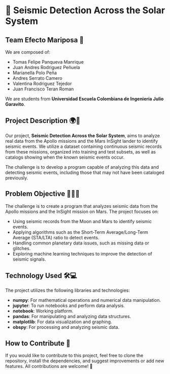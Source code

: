# 🌌 Seismic Detection Across the Solar System

## Team Efecto Mariposa 🦋

We are composed of:

- Tomas Felipe Panqueva Manrique
- Juan Andres Rodriguez Peñuela
- Marianella Polo Peña
- Andres Serrato Camero
- Valentina Rodriguez Tejedor
- Juan Francisco Teran Roman

We are students from **Universidad Escuela Colombiana de Ingeniería Julio Garavito**.

## Project Description 🌍🚀

Our project, **Seismic Detection Across the Solar System**, aims to analyze real data from the Apollo missions and the Mars InSight lander to identify seismic events. We utilize a dataset containing continuous seismic records from these missions, organized into training and test subsets, as well as catalogs showing when the known seismic events occur.

The challenge is to develop a program capable of analyzing this data and detecting seismic events, including those that may not have been cataloged previously.

## Problem Objective 🧑‍🚀🌑

The challenge is to create a program that analyzes seismic data from the Apollo missions and the InSight mission on Mars. The project focuses on:

- Using seismic records from the Moon and Mars to identify seismic events.
- Applying algorithms such as the Short-Term Average/Long-Term Average (STA/LTA) ratio to detect events.
- Handling common planetary data issues, such as missing data or glitches.
- Exploring machine learning techniques to improve the detection of seismic signals.

## Technology Used 🛠️💻

The project utilizes the following libraries and technologies:

- **numpy**: For mathematical operations and numerical data manipulation.
- **jupyter**: To run notebooks and perform data analysis.
- **notebook**: Working platform.
- **pandas**: For manipulating and analyzing data structures.
- **matplotlib**: For data visualization and graphing.
- **obspy**: For processing and analyzing seismic data.

## How to Contribute 🤝

If you would like to contribute to this project, feel free to clone the repository, install the dependencies, and suggest improvements or add new features. All contributions are welcome! 🎉

